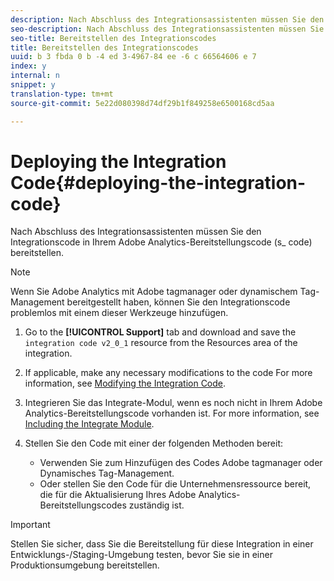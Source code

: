 ```yaml
---
description: Nach Abschluss des Integrationsassistenten müssen Sie den Integrationscode in Ihrem Adobe Analytics-Bereitstellungscode (s_ code) bereitstellen.
seo-description: Nach Abschluss des Integrationsassistenten müssen Sie den Integrationscode in Ihrem Adobe Analytics-Bereitstellungscode (s_ code) bereitstellen.
seo-title: Bereitstellen des Integrationscodes
title: Bereitstellen des Integrationscodes
uuid: b 3 fbda 0 b -4 ed 3-4967-84 ee -6 c 66564606 e 7
index: y
internal: n
snippet: y
translation-type: tm+mt
source-git-commit: 5e22d080398d74df29b1f849258e6500168cd5aa

---
```



# Deploying the Integration Code{#deploying-the-integration-code}

Nach Abschluss des Integrationsassistenten müssen Sie den Integrationscode in Ihrem Adobe Analytics-Bereitstellungscode (s_ code) bereitstellen.

>[!NOTE]
>
>Wenn Sie Adobe Analytics mit Adobe tagmanager oder dynamischem Tag-Management bereitgestellt haben, können Sie den Integrationscode problemlos mit einem dieser Werkzeuge hinzufügen.

1. Go to the **[!UICONTROL Support]** tab and download and save the `integration code v2_0_1` resource from the Resources area of the integration.

1. If applicable, make any necessary modifications to the code For more information, see [Modifying the Integration Code](../../demandbase-home/demandbase-deploying/demandbase-deploying-integration-code.md#concept-2e9e56282c9940d78e879aa45f70d855).
1. Integrieren Sie das Integrate-Modul, wenn es noch nicht in Ihrem Adobe Analytics-Bereitstellungscode vorhanden ist. For more information, see [Including the Integrate Module](../../demandbase-home/demandbase-deploying/demandbase-including-integrate-module.md#concept-2cc81dff010a4da89b097a59476f8b6e).
1. Stellen Sie den Code mit einer der folgenden Methoden bereit:

   * Verwenden Sie zum Hinzufügen des Codes Adobe tagmanager oder Dynamisches Tag-Management.
   * Oder stellen Sie den Code für die Unternehmensressource bereit, die für die Aktualisierung Ihres Adobe Analytics-Bereitstellungscodes zuständig ist.

>[!IMPORTANT]
>
>Stellen Sie sicher, dass Sie die Bereitstellung für diese Integration in einer Entwicklungs-/Staging-Umgebung testen, bevor Sie sie in einer Produktionsumgebung bereitstellen.

